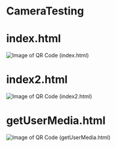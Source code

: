 # CameraTesting

# index.html
![Image of QR Code (index.html)](https://bobbyleung001.github.io/qr/index.png)

# index2.html
![Image of QR Code (index2.html)](https://bobbyleung001.github.io/qr/index2.png)

# getUserMedia.html
![Image of QR Code (getUserMedia.html)](https://bobbyleung001.github.io/qr/getUserMedia.png)
